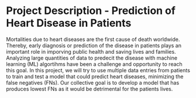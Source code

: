 # Project Description - Prediction of Heart Disease in Patients

Mortalities due to heart diseases are the first cause of death worldwide. Thereby, early diagnosis or prediction of the disease in patients plays an important role in imporving public health and saving lives and families. Analyzing large quantities of data to predecit the disease with machine learning (ML) algortihms have been a challenge and opportunity to reach this goal. In this project, we will try to use multiple data entries from patients to train and test a model that could predict heart diseases, minimizing the false negatives (FNs). Our collective goal is to develop a model that has produces lowest FNs as it would be detrimental for the patients lives.
